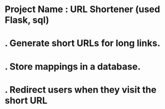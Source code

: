 # Project Name : URL Shortener (used Flask, sql)
# . Generate short URLs for long links.
# . Store mappings in a database.
# . Redirect users when they visit the short URL
